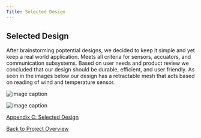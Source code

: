 ```yaml
---
Title: Selected Design
---
```


## Selected Design

After brainstorming poptential designs, we decided to keep it simple and yet keep a real world application. Meets all criteria for sensors, accuators, and communication subsystems. Based on user needs and product review we concluded that our design should be durable, efficient, and user friendly. As seen in the images below our design has a retractable mesh that acts based on reading of wind and temperature sensor. 

![image caption](https://cdn.discordapp.com/attachments/1062096006642147503/1100150616283680929/EGR_314_MODEL_OPEN.PNG)

![image caption](https://media.discordapp.net/attachments/1062096006642147503/1100150616757645352/EGR_314_MODEL.JPG?width=1098&height=662)

[Appendix C: Selected Design](AppendixC_SelectedDesign.md)

[Back to Project Overview](index.md)
